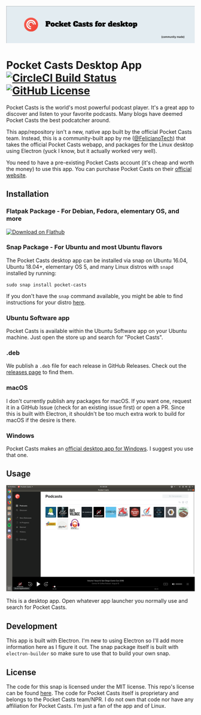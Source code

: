 ![Pocket Casts for Desktop banner](./banner.png)

# Pocket Casts Desktop App [![CircleCI Build Status](https://circleci.com/gh/felicianotech/pocket-casts-desktop-app.svg?style=shield)](https://circleci.com/gh/felicianotech/pocket-casts-desktop-app) [![GitHub License](https://img.shields.io/badge/license-MIT-blue.svg)](https://raw.githubusercontent.com/felicianotech/pocket-casts-desktop-app/master/LICENSE)

Pocket Casts is the world's most powerful podcast player.
It's a great app to discover and listen to your favorite podcasts.
Many blogs have deemed Pocket Casts the best podcatcher around.

This app/repository isn't a new, native app built by the official Pocket Casts team.
Instead, this is a community-built app by me ([@FelicianoTech](https://twitter.com/FelicianoTech)) that takes the official Pocket Casts webapp, and packages for the Linux desktop using Electron (yuck I know, but it actually worked very well).

You need to have a pre-existing Pocket Casts account (it's cheap and worth the money) to use this app.
You can purchase Pocket Casts on their [official website](https://www.pocketcasts.com/).


## Installation

### Flatpak Package - For Debian, Fedora, elementary OS, and more

[![Download on Flathub](https://upload.wikimedia.org/wikipedia/commons/thumb/a/a6/Flathub-badge-en.svg/240px-Flathub-badge-en.svg.png)](https://flathub.org/apps/details/tech.feliciano.pocket-casts)

### Snap Package - For Ubuntu and most Ubuntu flavors

The Pocket Casts desktop app can be installed via snap on Ubuntu 16.04, Ubuntu 18.04+, elementary OS 5, and many Linux distros with `snapd` installed  by running:

```
sudo snap install pocket-casts
```

If you don't have the `snap` command available, you might be able to find instructions for your distro [here](https://docs.snapcraft.io/core/install).

### Ubuntu Software app

Pocket Casts is available within the Ubuntu Software app on your Ubuntu machine.
Just open the store up and search for "Pocket Casts".

### .deb

We publish a `.deb` file for each release in GitHub Releases.
Check out the [releases page](https://github.com/felicianotech/pocket-casts-desktop-app/releases) to find them.

### macOS

I don't currently publish any packages for macOS.
If you want one, request it in a GitHub Issue (check for an existing issue first) or open a PR.
Since this is built with Electron, it shouldn't be too much extra work to build for macOS if the desire is there.

### Windows

Pocket Casts makes an [official desktop app for Windows](https://www.microsoft.com/en-us/p/pocket-casts-desktop/9pcdbqx582bz?activetab=pivot:overviewtab).
I suggest you use that one.


## Usage

![Pocket Casts for Desktop screenshot](./screenshot.png)

This is a desktop app.
Open whatever app launcher you normally use and search for Pocket Casts.


## Development

This app is built with Electron.
I'm new to using Electron so I'll add more information here as I figure it out.
The snap package itself is built with `electron-builder` so make sure to use that to build your own snap.


## License

The code for this snap is licensed under the MIT license.
This repo's license can be found [here](./LICENSE).
The code for Pocket Casts itself is proprietary and belongs to the Pocket Casts team/NPR.
I do not own that code nor have any affiliation for Pocket Casts.
I'm just a fan of the app and of Linux.
